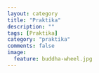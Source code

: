 ```yaml
---
layout: category
title: "Praktika"
description: ""
tags: [Praktika]
category: "praktika"
comments: false
image:
  feature: buddha-wheel.jpg
---
```

